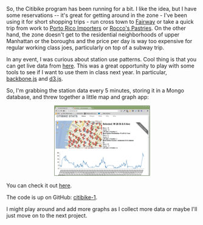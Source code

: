 <!--
.. title: Summer Project 1 - Citibike Data
.. slug: 2013-07-14-summer_projects.md
.. date: 2013-07-14
.. type: text
-->


So, the Citibike program has been running for a bit. I like the idea,
but I have some reservations -- it's great for getting around in the
zone - I've been using it for short shopping trips - run cross town to
[Fairway](http://www.fairwaymarket.com/) or take a quick trip from
work to [Porto Rico Importers](http://www.portorico.com/store/) or
[Rocco's Pastries](http://pasticceriarocco.com/). On the other hand,
the zone doesn't get to the residential neighborhoods of upper
Manhattan or the boroughs and the price per day is way too expensive
for regular working class joes, particularly on top of a subway trip.

In any event, I was curious about station use patterns. Cool thing is
that you can get live data from
[here](http://citibikenyc.com/stations/json). This was a great
opportunity to play with some tools to see if I want to use them in
class next year. In particular, [backbone.js](http://backbonejs.org)
and [d3.js](d3js.org). 

So, I'm grabbing the station data every 5 minutes, storing it in a
Mongo database, and threw together a little map and graph app:

<div align="center">
<a href="http://cb.zamansky.net">
<img width="50%" src="/img/2013-07-14-summer-projects/citibike-1.png" class="" alt="" />
</a>
</div>

You can check it out [here](http://cb.zamansky.net). 

The code is up on GitHub:
[citibike-1](http://github.com/zamansky/citibike-1).

I might play around and add more graphs as I collect more data or
maybe I'll just move on to the next project.

